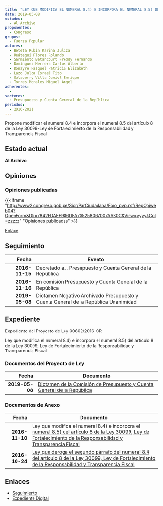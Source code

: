 ```yaml
---
title: "LEY QUE MODIFICA EL NUMERAL 8.4) E INCORPORA EL NUMERAL 8.5) DEL ARTÍCULO 8 DE LA LEY 30099, LEY DE FORTALECIMIENTO DE LA RESPONSABILIDAD Y TRANSPARENCIA FISCAL"
date: 2019-05-08
estados: 
  - Al Archivo
proponentes: 
  - Congreso
grupos: 
  - Fuerza Popular
autores: 
  - Beteta Rubín Karina Juliza
  - Reátegui Flores Rolando
  - Sarmiento Betancourt Freddy Fernando
  - Domínguez Herrera Carlos Alberto
  - Donayre Pasquel Patricia Elizabeth
  - Lazo Julca Israel Tito
  - Salaverry Villa Daniel Enrique
  - Torres Morales Miguel Ángel
adherentes: 
  - 
sectores: 
  - Presupuesto y Cuenta General de la República
periodos: 
  - 2016-2021
---
```


Propone modificar el numeral 8.4 e incorpora el numeral 8.5 del artículo 8 de la Ley 30099-Ley de Fortalecimiento de la Responsabilidad y Transparencia Fiscal


## Estado actual

**Al Archivo**

## Opiniones

### Opiniones publicadas

{{<iframe "http://www2.congreso.gob.pe/Sicr/ParCiudadana/Foro_pvp.nsf/RepOpiweb04?OpenForm&Db=7842EDAEF986DFA705258067007AAB0C&View=yyyy&Col=zzzzz" "Opiniones publicadas" >}}

[Enlace](http://www2.congreso.gob.pe/Sicr/ParCiudadana/Foro_pvp.nsf/RepOpiweb04?OpenForm&Db=7842EDAEF986DFA705258067007AAB0C&View=yyyy&Col=zzzzz)

## Seguimiento

| Fecha | Evento |
|------:|--------|
| **2016-11-15** | Decretado a... Presupuesto y Cuenta General de la República|
| **2016-11-16** | En comisión Presupuesto y Cuenta General de la República|
| **2019-05-08** | Dictamen Negativo Archivado Presupuesto y Cuenta General de la República Unanimidad|


## Expediente

Expediente del Proyecto de Ley 00602/2016-CR

Ley que modifica el numeral 8.4) e incorpora el numeral 8.5) del artículo 8 de la Ley 30099, Ley de Fortalecimiento de la Responsabilidad y Transparencia Fiscal


### Documentos del Proyecto de Ley

| Fecha | Documento |
|------:|--------|
| **2019-05-08** | [Dictamen de la Comisión de Presupuesto y Cuenta General de la República](http://www.leyes.congreso.gob.pe/Documentos/2016_2021/Dictamenes/Proyectos_de_Ley/00468DC17MAY20190508.pdf) |

### Documentos de Anexo

| Fecha | Documento |
|------:|--------|
| **2016-11-10** | [Ley que modifica el numeral 8.4) e incorpora el numeral 8.5) del artículo 8 de la Ley 30099, Ley de Fortalecimiento de la Responsabilidad y Transparencia Fiscal](http://www.leyes.congreso.gob.pe/Documentos/2016_2021/Proyectos_de_Ley_y_de_Resoluciones_Legislativas/PL0060220161110.pdf) |
| **2016-10-24** | [Ley que deroga el segundo párrafo del numeral 8.4 del artículo 8 de la Ley 30099, Ley de Fortalecimiento de la Responsabilidad y Transparencia Fiscal](http://www.leyes.congreso.gob.pe/Documentos/2016_2021/Proyectos_de_Ley_y_de_Resoluciones_Legislativas/PL0046820161024..pdf) |

## Enlaces 

- [Seguimiento](http://www2.congreso.gob.pe/Sicr/TraDocEstProc/CLProLey2016.nsf/f7fff46988ca05b1052578e100829cc7/be48bd8ba7a33d380525806800603fee?OpenDocument)
- [Expediente Digital](http://www2.congreso.gob.pehttp://www2.congreso.gob.pe/Sicr/TraDocEstProc/CLProLey2016.nsf/f7fff46988ca05b1052578e100829cc7/be48bd8ba7a33d380525806800603fee?OpenDocument&Click=05257FB7005EB655.eb71d0cf91d8294e05256cdf006b5706/$Body/0.1C6C)
